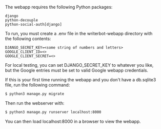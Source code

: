The webapp requires the following Python packages:

```
django
python-decouple
python-social-auth[django]
```

To run, you must create a .env file in the writerbot-webapp directory with the following contents:

```
DJANGO_SECRET_KEY=<some string of numbers and letters>
GOOGLE_CLIENT_ID=<>
GOOGLE_CLIENT_SECRET=<>
```

For local testing, you can set DJANGO_SECRET_KEY to whatever you like, but the Google entries must be set to valid Google webapp credentials.

If this is your first time running the webapp and you don't have a db.sqlite3 file, run the following command:

```bash
$ python3 manage.py migrate
```

Then run the webserver with:

```bash
$ python3 manage.py runserver localhost:8000
```

You can then load localhost:8000 in a browser to view the webapp.

